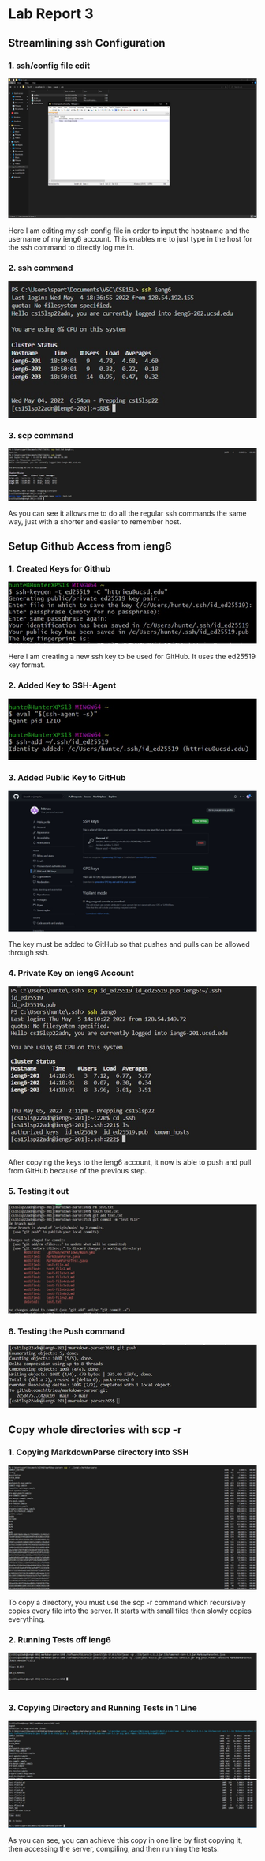 # Lab Report 3

## Streamlining ssh Configuration

### 1. ssh/config file edit
![image](labr3.jpg)

Here I am editing my ssh config file in order to input the hostname and the username of my ieng6 account. This enables me to just type in the host for the ssh command to directly log me in.

### 2. ssh command
![image](lab3r2.jpg)

### 3. scp command
![image](report3.jpg)

As you can see it allows me to do all the regular ssh commands the same way, just with a shorter and easier to remember host.

## Setup Github Access from ieng6

### 1. Created Keys for Github
![image](keygen4.jpg)

Here I am creating a new ssh key to be used for GitHub. It uses the ed25519 key format.

### 2. Added Key to SSH-Agent
![image](sshagent.jpg)

### 3. Added Public Key to GitHub
![image](personalssh.jpg)

The key must be added to GitHub so that pushes and pulls can be allowed through ssh.

### 4. Private Key on ieng6 Account
![image](files.jpg)

After copying the keys to the ieng6 account, it now is able to push and pull from GitHub because of the previous step.

### 5. Testing it out
![image](done.jpg)

### 6. Testing the Push command
![image](done2.jpg)

## Copy whole directories with scp -r

### 1. Copying MarkdownParse directory into SSH
![image](report3scp.jpg)

To copy a directory, you must use the scp -r command which recursively copies every file into the server. It starts with small files then slowly copies everything.

### 2. Running Tests off ieng6
![image](labreport3test.jpg)

### 3. Copying Directory and Running Tests in 1 Line
![image](labreport3test2.jpg)
![image](labreport3test3.jpg)

As you can see, you can achieve this copy in one line by first copying it, then accessing the server, compiling, and then running the tests.
